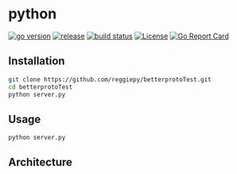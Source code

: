 # python

[![go version](https://img.shields.io/github/go-mod/go-version/reggiepy/betterprotoTest?color=success&filename=go.mod&style=flat)](https://github.com/reggiepy/betterprotoTest)
[![release](https://img.shields.io/github/v/tag/reggiepy/betterprotoTest?color=success&label=release)](https://github.com/reggiepy/betterprotoTest)
[![build status](https://img.shields.io/badge/build-pass-success.svg?style=flat)](https://github.com/reggiepy/betterprotoTest)
[![License](https://img.shields.io/badge/license-GNU%203.0-success.svg?style=flat)](https://github.com/reggiepy/betterprotoTest)
[![Go Report Card](https://goreportcard.com/badge/github.com/reggiepy/betterprotoTest)](https://goreportcard.com/report/github.com/reggiepy/betterprotoTest)

## Installation

```bash
git clone https://github.com/reggiepy/betterprotoTest.git
cd betterprotoTest
python server.py
```

## Usage

```bash
python server.py
```

## Architecture
